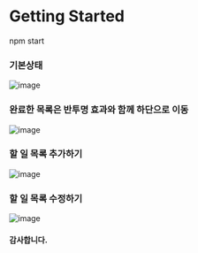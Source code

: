 # Getting Started


npm start

### 기본상태
![image](https://user-images.githubusercontent.com/93862939/165970194-3372005c-7d04-40e8-addf-1140f4b8a440.png)

### 완료한 목록은 반투명 효과와 함께 하단으로 이동
![image](https://user-images.githubusercontent.com/93862939/165970297-a2dfc211-bd56-414b-8a3c-88b172f05ef1.png)

### 할 일 목록 추가하기
![image](https://user-images.githubusercontent.com/93862939/165970571-32ea1cdc-6711-4aaf-a7f4-d2b1884dfe58.png)

### 할 일 목록 수정하기
![image](https://user-images.githubusercontent.com/93862939/165970675-8c93ca7f-2232-4c79-a52c-618acab0ab07.png)

#### 감사합니다.
